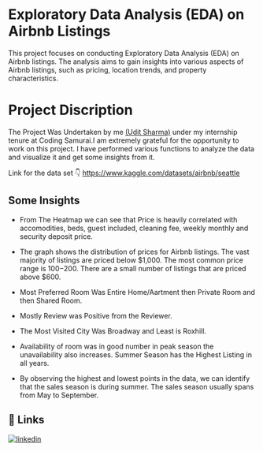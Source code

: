 
# Exploratory Data Analysis (EDA) on Airbnb Listings

This project focuses on conducting Exploratory Data Analysis (EDA) on Airbnb listings. The analysis aims to gain insights into various aspects of Airbnb listings, such as pricing, location trends, and property characteristics.


# Project Discription

The Project Was Undertaken by me [(Udit Sharma)](https://github.com/CosecSin) under my internship tenure at Coding Samurai.I am extremely grateful for the opportunity to work on this project. I have performed various functions to analyze the data and visualize it and get some insights from it.

Link for the data set 
👇
https://www.kaggle.com/datasets/airbnb/seattle

## Some Insights

- From The Heatmap we can see that Price is heavily correlated
    with accomodities, beds, guest included, cleaning fee, weekly   monthly and security deposit price.

 - The graph shows the distribution of prices for Airbnb listings. The vast majority of listings are priced below $1,000. The most common price range is $100-$200. There are a small number of listings that are priced above $600.

- Most Preferred Room Was Entire Home/Aartment then Private Room and then Shared Room.

 - Mostly Review was Positive from the Reviewer.

 - The Most Visited City Was Broadway and Least is Roxhill.

 - Availability of room was in good number in peak season the unavailability also increases. Summer Season has the Highest Listing in all years.

 - By observing the highest and lowest points in the data, we can identify that the sales season is during summer. The sales season usually spans from May to September.

## 🔗 Links
[![linkedin](https://img.shields.io/badge/linkedin-0A66C2?style=for-the-badge&logo=linkedin&logoColor=white)](https://www.linkedin.com/in/udit-sharma-508b69121)


